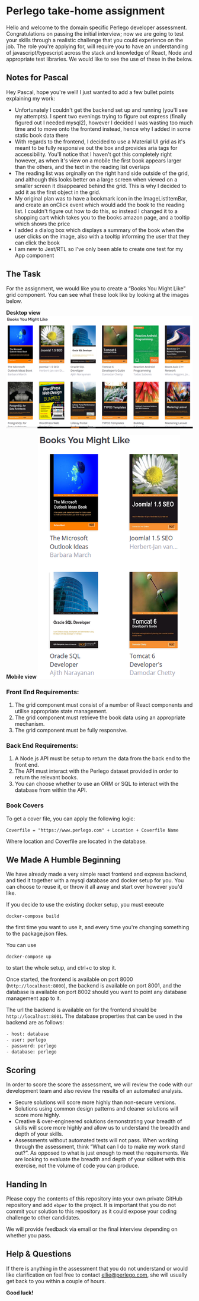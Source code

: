 # Perlego take-home assignment

Hello and welcome to the domain specific Perlego developer assessment. Congratulations on
passing the initial interview; now we are going to test your skills through a realistic
challenge that you could experience on the job. The role you're applying for, will require you
to have an understanding of javascript/typescript across the stack and knowledge of React,
Node and appropriate test libraries. We would like to see the use of these in the below.

## Notes for Pascal
Hey Pascal, hope you're well! I just wanted to add a few bullet points explaining my work:
 - Unfortunately I couldn't get the backend set up and running (you'll see my attempts). 
  I spent two evenings trying to figure out express (finally figured out I needed mysql2),
  however I decided I was wasting too much time and to move onto the frontend instead, 
  hence why I added in some static book data there
 - With regards to the frontend, I decided to use a Material UI grid as it's meant to be
  fully responsive out the box and provides aria tags for accessibility. You'll notice that 
  I haven't got this completely right however, as when it's view on a mobile the first 
  book appears larger than the others, and the text in the reading list overlaps
 - The reading list was orginally on the right hand side outside of the grid, and although
  this looks better on a large screen when viewed on a smaller screen it disappeared 
  behind the grid. This is why I decided to add it as the first object in the grid. 
 - My original plan was to have a bookmark icon in the ImageListItemBar, and create an onClick
  event which would add the book to the reading list. I couldn't figure out how to do this, so instead
  I changed it to a shopping cart which takes you to the books amazon page, and a tooltip which 
  shows the price
 - I added a dialog box which displays a summary of the book when the user clicks on the image, 
  also with a tooltip informing the user that they can click the book
 - I am new to Jest/RTL so I've only been able to create one test for my App component 

## The Task

For the assignment, we would like you to create a “Books You Might Like” grid component. You can
see what these look like by looking at the images below.

**Desktop view**
![](grid-desktop.png)

**Mobile view**
![](grid-mobile.png)

### Front End Requirements:

1. The grid component must consist of a number of React components and utilise appropriate
   state management.
2. The grid component must retrieve the book data using an appropriate mechanism.
3. The grid component must be fully responsive.

### Back End Requirements:

1. A Node.js API must be setup to return the data from the back end to the front end.
2. The API must interact with the Perlego dataset provided in order to return the relevant books.
3. You can choose whether to use an ORM or SQL to interact with the database from within the API.

### Book Covers

To get a cover file, you can apply the following logic:

```
Coverfile = "https://www.perlego.com" + Location + Coverfile Name
```

Where location and Coverfile are located in the database.

## We Made A Humble Beginning

We have already made a very simple react frontend and express backend, and tied it together with
a mysql database and docker setup for you. You can choose to reuse it, or throw it all away and
start over however you'd like.

If you decide to use the existing docker setup, you must execute

```
docker-compose build
```

the first time you want to use it, and every time you're changing something to the package.json
files.

You can use

```
docker-compose up
```

to start the whole setup, and ctrl+c to stop it.

Once started, the frontend is available on port 8000 (`http://localhost:8000`), the backend is
available on port 8001, and the database is available on port 8002 should you want to point
any database management app to it.

The url the backend is available on for the frontend should be `http://localhost:8001`.
The database properties that can be used in the backend are as follows:

```
- host: database
- user: perlego
- password: perlego
- database: perlego
```

## Scoring

In order to score the score the assessment, we will review the code with our development team and
also review the results of an automated analysis.

- Secure solutions will score more highly than non-secure versions.
- Solutions using common design patterns and cleaner solutions will score more highly.
- Creative & over-engineered solutions demonstrating your breadth of skills will score more
  highly and allow us to understand the breadth and depth of your skills.
- Assessments without automated tests will not pass.
  When working through the assessment, think “What can I do to make my work stand out?”. As opposed
  to what is just enough to meet the requirements. We are looking to evaluate the breadth and depth
  of your skillset with this exercise, not the volume of code you can produce.

## Handing In

Please copy the contents of this repository into your own private GitHub repository and add `ebper` to the project.
It is important that you do not commit your solution to this repository as it could expose your coding challenge to other candidates.

We will provide feedback via email or the final interview depending on whether you
pass.

## Help & Questions

If there is anything in the assessment that you do not understand or would like clarification on
feel free to contact ellie@perlego.com, she will usually get back to you within a couple of hours.

**Good luck!**
